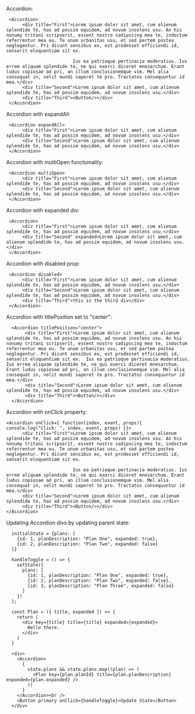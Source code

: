 Accordion:

     <Accordion>
          <div title="First">Lorem ipsum dolor sit amet, cum alienum splendide te, has ad possim equidem, ad novum insolens usu. An his nonumy tritani scripserit, essent nostro sadipscing mea te, indoctum referrentur mea eu. Te unum urbanitas usu, et sed partem postea neglegentur. Pri dicunt sensibus ex, est prodesset efficiendi id, senserit eloquentiam sit ex.

                             Ius ea patrioque pertinacia moderatius. Ius errem aliquam splendide te, ne qui exerci diceret mnesarchum. Erant ludus copiosae ad pri, an illum conclusionemque vim. Mel alia consequat in, velit mundi saperet te pro. Tractatos consequuntur id mea.</div>
          <div title="Second">Lorem ipsum dolor sit amet, cum alienum splendide te, has ad possim equidem, ad novum insolens usu.</div>
          <div title="Third"><Button/></div>
     </Accordion>


Accordion with expandAll:

     <Accordion expandAll>
          <div title="First">Lorem ipsum dolor sit amet, cum alienum splendide te, has ad possim equidem, ad novum insolens usu.</div>
          <div title="Second">Lorem ipsum dolor sit amet, cum alienum splendide te, has ad possim equidem, ad novum insolens usu.</div>
     </Accordion>

Accordion with multiOpen functionality:

     <Accordion multiOpen>
          <div title="First">Lorem ipsum dolor sit amet, cum alienum splendide te, has ad possim equidem, ad novum insolens usu.</div>
          <div title="Second">Lorem ipsum dolor sit amet, cum alienum splendide te, has ad possim equidem, ad novum insolens usu.</div>
     </Accordion>

Accordion with expanded div:

     <Accordion>
          <div title="First">Lorem ipsum dolor sit amet, cum alienum splendide te, has ad possim equidem, ad novum insolens usu.</div>
          <div title="Second" expanded>Lorem ipsum dolor sit amet, cum alienum splendide te, has ad possim equidem, ad novum insolens usu.</div>
     </Accordion>

Accordion with disabled prop:

     <Accordion disabled>
          <div title="First">Lorem ipsum dolor sit amet, cum alienum splendide te, has ad possim equidem, ad novum insolens usu.</div>
          <div title="Second">Lorem ipsum dolor sit amet, cum alienum splendide te, has ad possim equidem, ad novum insolens usu.</div>
          <div title="Third">this is the third div</div>
     </Accordion>

 Accordion with titlePosition set to "center":

      <Accordion titlePosition="center">
           <div title="First">Lorem ipsum dolor sit amet, cum alienum splendide te, has ad possim equidem, ad novum insolens usu. An his nonumy tritani scripserit, essent nostro sadipscing mea te, indoctum referrentur mea eu. Te unum urbanitas usu, et sed partem postea neglegentur. Pri dicunt sensibus ex, est prodesset efficiendi id, senserit eloquentiam sit ex.  Ius ea patrioque pertinacia moderatius. Ius errem aliquam splendide te, ne qui exerci diceret mnesarchum. Erant ludus copiosae ad pri, an illum conclusionemque vim. Mel alia consequat in, velit mundi saperet te pro. Tractatos consequuntur id mea.</div>
           <div title="Second">Lorem ipsum dolor sit amet, cum alienum splendide te, has ad possim equidem, ad novum insolens usu.</div>
           <div title="Third"><Button/></div>
      </Accordion>

Accordion with onClick property:

    <Accordion onClick={ function(index, event, props){ console.log("Click: ", index, event, props) }}>
          <div title="First">Lorem ipsum dolor sit amet, cum alienum splendide te, has ad possim equidem, ad novum insolens usu. An his nonumy tritani scripserit, essent nostro sadipscing mea te, indoctum referrentur mea eu. Te unum urbanitas usu, et sed partem postea neglegentur. Pri dicunt sensibus ex, est prodesset efficiendi id, senserit eloquentiam sit ex.

                             Ius ea patrioque pertinacia moderatius. Ius errem aliquam splendide te, ne qui exerci diceret mnesarchum. Erant ludus copiosae ad pri, an illum conclusionemque vim. Mel alia consequat in, velit mundi saperet te pro. Tractatos consequuntur id mea.</div>
          <div title="Second">Lorem ipsum dolor sit amet, cum alienum splendide te, has ad possim equidem, ad novum insolens usu.</div>
          <div title="Third"><Button/></div>
    </Accordion>

Updating Accordion divs by updating parent state:

      initialState = {plans: [
        {id: 1, planDescription: "Plan One", expanded: true},
        {id: 2, planDescription: "Plan Two", expanded: false}
      ]}

      handleToggle = () => {
        setState({ 
          plans: [
            {id: 1, planDescription: "Plan One", expanded: true},
            {id: 2, planDescription: "Plan Two", expanded: false},
            {id: 3, planDescription: "Plan Three", expanded: false}
          ] 
        })
      };
       
      const Plan = ({ title, expanded }) => {
        return (
          <div key={title} title={title} expanded={expanded}>
            Hello there.
          </div>
        )
      }
       
      <div>
        <Accordion>
          {
            state.plans && state.plans.map((plan) => (
              <Plan key={plan.planId} title={plan.planDescription} expanded={plan.expanded} />
            ))
          }
        </Accordion><br />
        <Button primary onClick={handleToggle}>Update State</Button>
      </div>